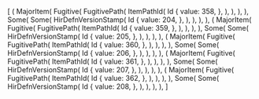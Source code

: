 [
    (
        MajorItem(
            Fugitive(
                FugitivePath(
                    ItemPathId(
                        Id {
                            value: 358,
                        },
                    ),
                ),
            ),
        ),
        Some(
            Some(
                HirDefnVersionStamp(
                    Id {
                        value: 204,
                    },
                ),
            ),
        ),
    ),
    (
        MajorItem(
            Fugitive(
                FugitivePath(
                    ItemPathId(
                        Id {
                            value: 359,
                        },
                    ),
                ),
            ),
        ),
        Some(
            Some(
                HirDefnVersionStamp(
                    Id {
                        value: 205,
                    },
                ),
            ),
        ),
    ),
    (
        MajorItem(
            Fugitive(
                FugitivePath(
                    ItemPathId(
                        Id {
                            value: 360,
                        },
                    ),
                ),
            ),
        ),
        Some(
            Some(
                HirDefnVersionStamp(
                    Id {
                        value: 206,
                    },
                ),
            ),
        ),
    ),
    (
        MajorItem(
            Fugitive(
                FugitivePath(
                    ItemPathId(
                        Id {
                            value: 361,
                        },
                    ),
                ),
            ),
        ),
        Some(
            Some(
                HirDefnVersionStamp(
                    Id {
                        value: 207,
                    },
                ),
            ),
        ),
    ),
    (
        MajorItem(
            Fugitive(
                FugitivePath(
                    ItemPathId(
                        Id {
                            value: 362,
                        },
                    ),
                ),
            ),
        ),
        Some(
            Some(
                HirDefnVersionStamp(
                    Id {
                        value: 208,
                    },
                ),
            ),
        ),
    ),
]